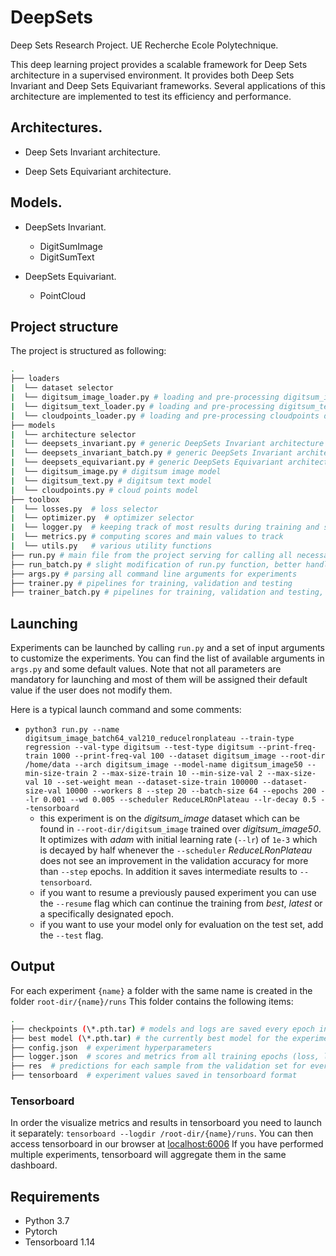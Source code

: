 # DeepSets

Deep Sets Research Project. UE Recherche Ecole Polytechnique.

This deep learning project provides a scalable framework for Deep Sets architecture in a supervised environment. It provides both Deep Sets Invariant and Deep Sets Equivariant frameworks. Several applications of this architecture are implemented to test its efficiency and performance.

## Architectures.

- Deep Sets Invariant architecture.

- Deep Sets Equivariant architecture.

## Models.

- DeepSets Invariant.
  + DigitSumImage
  + DigitSumText

- DeepSets Equivariant.
  + PointCloud

## Project structure

The project is structured as following:

```bash
.
├── loaders
|  └── dataset selector
|  └── digitsum_image_loader.py # loading and pre-processing digitsum_image data
|  └── digitsum_text_loader.py # loading and pre-processing digitsum_text data
|  └── cloudpoints_loader.py # loading and pre-processing cloudpoints data
├── models
|  └── architecture selector
|  └── deepsets_invariant.py # generic DeepSets Invariant architecture
|  └── deepsets_invariant_batch.py # generic DeepSets Invariant architecture, better handling batches. Only used in run_batch.py
|  └── deepsets_equivariant.py # generic DeepSets Equivariant architecture
|  └── digitsum_image.py # digitsum image model
|  └── digitsum_text.py # digitsum text model
|  └── cloudpoints.py # cloud points model
├── toolbox
|  └── losses.py  # loss selector
|  └── optimizer.py  # optimizer selector
|  └── logger.py  # keeping track of most results during training and storage to static .html file
|  └── metrics.py # computing scores and main values to track
|  └── utils.py   # various utility functions
├── run.py # main file from the project serving for calling all necessary functions for training and testing
├── run_batch.py # slight modification of run.py function, better handling batches
├── args.py # parsing all command line arguments for experiments
├── trainer.py # pipelines for training, validation and testing
├── trainer_batch.py # pipelines for training, validation and testing, slight modification of trainer.py, better handling batches. Only used in run_batch.py
```

## Launching
Experiments can be launched by calling `run.py` and a set of input arguments to customize the experiments. You can find the list of available arguments in `args.py` and some default values. Note that not all parameters are mandatory for launching and most of them will be assigned their default value if the user does not modify them.

Here is a typical launch command and some comments:

- `python3 run.py --name digitsum_image_batch64_val210_reducelronplateau --train-type regression --val-type digitsum --test-type digitsum --print-freq-train 1000 --print-freq-val 100 --dataset digitsum_image --root-dir /home/data --arch digitsum_image --model-name digitsum_image50 --min-size-train 2 --max-size-train 10 --min-size-val 2 --max-size-val 10 --set-weight mean --dataset-size-train 100000 --dataset-size-val 10000 --workers 8 --step 20 --batch-size 64 --epochs 200 --lr 0.001 --wd 0.005 --scheduler ReduceLROnPlateau --lr-decay 0.5 --tensorboard`
  + this experiment is on the _digitsum_image_ dataset which can be found in `--root-dir/digitsum_image` trained over _digitsum_image50_. It optimizes with _adam_ with initial learning rate (`--lr`) of `1e-3` which is decayed by half whenever the `--scheduler` _ReduceLRonPlateau_ does not see an improvement in the validation accuracy for more than `--step` epochs. In addition it saves intermediate results to `--tensorboard`.
  + if you want to resume a previously paused experiment you can use the `--resume` flag which can continue the training from _best_, _latest_ or a specifically designated epoch.
  + if you want to use your model only for evaluation on the test set, add the `--test` flag.
 
## Output
For each experiment `{name}` a folder with the same name is created in the folder `root-dir/{name}/runs`
 This folder contains the following items:

```bash
.
├── checkpoints (\*.pth.tar) # models and logs are saved every epoch in .tar files. Non-modulo 5 epochs are then deleted.
├── best model (\*.pth.tar) # the currently best model for the experiment is saved separately
├── config.json  # experiment hyperparameters
├── logger.json  # scores and metrics from all training epochs (loss, learning rate, accuracy,etc.)
├── res  # predictions for each sample from the validation set for every epoch
├── tensorboard  # experiment values saved in tensorboard format
 ```

### Tensorboard
In order the visualize metrics and results in tensorboard you need to launch it separately: `tensorboard --logdir /root-dir/{name}/runs`. You can then access tensorboard in our browser at [localhost:6006](localhost:6006)
If you have performed multiple experiments, tensorboard will aggregate them in the same dashboard.
  
  
 ## Requirements
 - Python 3.7
 - Pytorch
 - Tensorboard 1.14